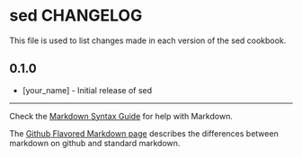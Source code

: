 sed CHANGELOG
=============

This file is used to list changes made in each version of the sed cookbook.

0.1.0
-----
- [your_name] - Initial release of sed

- - -
Check the [Markdown Syntax Guide](http://daringfireball.net/projects/markdown/syntax) for help with Markdown.

The [Github Flavored Markdown page](http://github.github.com/github-flavored-markdown/) describes the differences between markdown on github and standard markdown.
